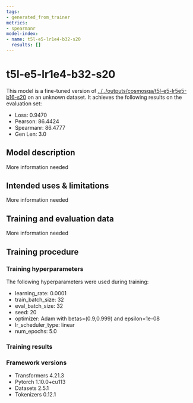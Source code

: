 ```yaml
---
tags:
- generated_from_trainer
metrics:
- spearmanr
model-index:
- name: t5l-e5-lr1e4-b32-s20
  results: []
---
```


<!-- This model card has been generated automatically according to the information the Trainer had access to. You
should probably proofread and complete it, then remove this comment. -->

# t5l-e5-lr1e4-b32-s20

This model is a fine-tuned version of [../../outputs/cosmosqa/t5l-e5-lr5e5-b16-s20](https://huggingface.co/../../outputs/cosmosqa/t5l-e5-lr5e5-b16-s20) on an unknown dataset.
It achieves the following results on the evaluation set:
- Loss: 0.9470
- Pearson: 86.4424
- Spearmanr: 86.4777
- Gen Len: 3.0

## Model description

More information needed

## Intended uses & limitations

More information needed

## Training and evaluation data

More information needed

## Training procedure

### Training hyperparameters

The following hyperparameters were used during training:
- learning_rate: 0.0001
- train_batch_size: 32
- eval_batch_size: 32
- seed: 20
- optimizer: Adam with betas=(0.9,0.999) and epsilon=1e-08
- lr_scheduler_type: linear
- num_epochs: 5.0

### Training results



### Framework versions

- Transformers 4.21.3
- Pytorch 1.10.0+cu113
- Datasets 2.5.1
- Tokenizers 0.12.1
